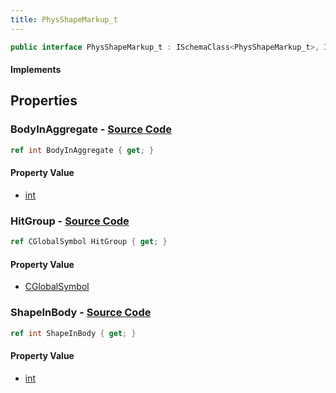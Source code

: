 ```yaml
---
title: PhysShapeMarkup_t
---
```


```csharp
public interface PhysShapeMarkup_t : ISchemaClass<PhysShapeMarkup_t>, ISchemaField, ISchemaClass, INativeHandle
```

#### Implements

## Properties

### **BodyInAggregate** - [Source Code](https://github.com/swiftly-solution/swiftlys2/blob/main/managed/src/SwiftlyS2.Generated/Schemas/Interfaces/PhysShapeMarkup_t.cs#L16)

```csharp
ref int BodyInAggregate { get; }
```

#### Property Value

- [int](https://learn.microsoft.com/dotnet/api/system.int32)

### **HitGroup** - [Source Code](https://github.com/swiftly-solution/swiftlys2/blob/main/managed/src/SwiftlyS2.Generated/Schemas/Interfaces/PhysShapeMarkup_t.cs#L20)

```csharp
ref CGlobalSymbol HitGroup { get; }
```

#### Property Value

- [CGlobalSymbol](/docs/api/shared/natives/cglobalsymbol)

### **ShapeInBody** - [Source Code](https://github.com/swiftly-solution/swiftlys2/blob/main/managed/src/SwiftlyS2.Generated/Schemas/Interfaces/PhysShapeMarkup_t.cs#L18)

```csharp
ref int ShapeInBody { get; }
```

#### Property Value

- [int](https://learn.microsoft.com/dotnet/api/system.int32)

